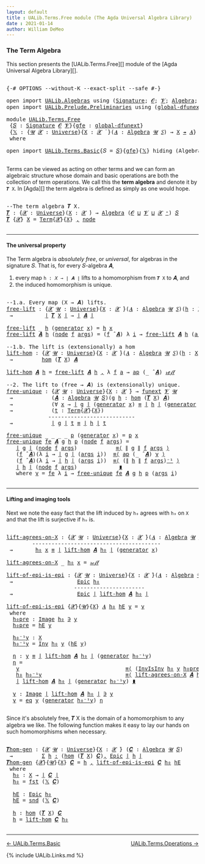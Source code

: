```yaml
---
layout: default
title : UALib.Terms.Free module (The Agda Universal Algebra Library)
date : 2021-01-14
author: William DeMeo
---
```


### <a id="the-term-algebra">The Term Algebra</a>

This section presents the [UALib.Terms.Free][] module of the [Agda Universal Algebra Library][].

<pre class="Agda">

<a id="298" class="Symbol">{-#</a> <a id="302" class="Keyword">OPTIONS</a> <a id="310" class="Pragma">--without-K</a> <a id="322" class="Pragma">--exact-split</a> <a id="336" class="Pragma">--safe</a> <a id="343" class="Symbol">#-}</a>

<a id="348" class="Keyword">open</a> <a id="353" class="Keyword">import</a> <a id="360" href="UALib.Algebras.html" class="Module">UALib.Algebras</a> <a id="375" class="Keyword">using</a> <a id="381" class="Symbol">(</a><a id="382" href="UALib.Algebras.Signatures.html#1452" class="Function">Signature</a><a id="391" class="Symbol">;</a> <a id="393" href="universes.html#613" class="Generalizable">𝓞</a><a id="394" class="Symbol">;</a> <a id="396" href="universes.html#617" class="Generalizable">𝓥</a><a id="397" class="Symbol">;</a> <a id="399" href="UALib.Algebras.Algebras.html#811" class="Function">Algebra</a><a id="406" class="Symbol">;</a> <a id="408" href="UALib.Algebras.Algebras.html#3925" class="Function Operator">_↠_</a><a id="411" class="Symbol">)</a>
<a id="413" class="Keyword">open</a> <a id="418" class="Keyword">import</a> <a id="425" href="UALib.Prelude.Preliminaries.html" class="Module">UALib.Prelude.Preliminaries</a> <a id="453" class="Keyword">using</a> <a id="459" class="Symbol">(</a><a id="460" href="MGS-Subsingleton-Theorems.html#3468" class="Function">global-dfunext</a><a id="474" class="Symbol">;</a> <a id="476" href="universes.html#551" class="Postulate">Universe</a><a id="484" class="Symbol">;</a> <a id="486" href="universes.html#758" class="Function Operator">_̇</a><a id="488" class="Symbol">)</a>

<a id="491" class="Keyword">module</a> <a id="498" href="UALib.Terms.Free.html" class="Module">UALib.Terms.Free</a>
 <a id="516" class="Symbol">{</a><a id="517" href="UALib.Terms.Free.html#517" class="Bound">𝑆</a> <a id="519" class="Symbol">:</a> <a id="521" href="UALib.Algebras.Signatures.html#1452" class="Function">Signature</a> <a id="531" href="universes.html#613" class="Generalizable">𝓞</a> <a id="533" href="universes.html#617" class="Generalizable">𝓥</a><a id="534" class="Symbol">}{</a><a id="536" href="UALib.Terms.Free.html#536" class="Bound">gfe</a> <a id="540" class="Symbol">:</a> <a id="542" href="MGS-Subsingleton-Theorems.html#3468" class="Function">global-dfunext</a><a id="556" class="Symbol">}</a>
 <a id="559" class="Symbol">{</a><a id="560" href="UALib.Terms.Free.html#560" class="Bound">𝕏</a> <a id="562" class="Symbol">:</a> <a id="564" class="Symbol">{</a><a id="565" href="UALib.Terms.Free.html#565" class="Bound">𝓤</a> <a id="567" href="UALib.Terms.Free.html#567" class="Bound">𝓧</a> <a id="569" class="Symbol">:</a> <a id="571" href="universes.html#551" class="Postulate">Universe</a><a id="579" class="Symbol">}{</a><a id="581" href="UALib.Terms.Free.html#581" class="Bound">X</a> <a id="583" class="Symbol">:</a> <a id="585" href="UALib.Terms.Free.html#567" class="Bound">𝓧</a> <a id="587" href="universes.html#758" class="Function Operator">̇</a> <a id="589" class="Symbol">}(</a><a id="591" href="UALib.Terms.Free.html#591" class="Bound">𝑨</a> <a id="593" class="Symbol">:</a> <a id="595" href="UALib.Algebras.Algebras.html#811" class="Function">Algebra</a> <a id="603" href="UALib.Terms.Free.html#565" class="Bound">𝓤</a> <a id="605" href="UALib.Terms.Free.html#517" class="Bound">𝑆</a><a id="606" class="Symbol">)</a> <a id="608" class="Symbol">→</a> <a id="610" href="UALib.Terms.Free.html#581" class="Bound">X</a> <a id="612" href="UALib.Algebras.Algebras.html#3925" class="Function Operator">↠</a> <a id="614" href="UALib.Terms.Free.html#591" class="Bound">𝑨</a><a id="615" class="Symbol">}</a>
 <a id="618" class="Keyword">where</a>

<a id="625" class="Keyword">open</a> <a id="630" class="Keyword">import</a> <a id="637" href="UALib.Terms.Basic.html" class="Module">UALib.Terms.Basic</a><a id="654" class="Symbol">{</a><a id="655" class="Argument">𝑆</a> <a id="657" class="Symbol">=</a> <a id="659" href="UALib.Terms.Free.html#517" class="Bound">𝑆</a><a id="660" class="Symbol">}{</a><a id="662" href="UALib.Terms.Free.html#536" class="Bound">gfe</a><a id="665" class="Symbol">}{</a><a id="667" href="UALib.Terms.Free.html#560" class="Bound">𝕏</a><a id="668" class="Symbol">}</a> <a id="670" class="Keyword">hiding</a> <a id="677" class="Symbol">(</a>Algebra<a id="685" class="Symbol">)</a> <a id="687" class="Keyword">public</a>

</pre>

Terms can be viewed as acting on other terms and we can form an algebraic structure whose domain and basic operations are both the collection of term operations. We call this the **term algebra** and denote it by `𝑻 X`. In [Agda][] the term algebra is defined as simply as one would hope.

<pre class="Agda">

<a id="1011" class="Comment">--The term algebra 𝑻 X.</a>
<a id="𝑻"></a><a id="1035" href="UALib.Terms.Free.html#1035" class="Function">𝑻</a> <a id="1037" class="Symbol">:</a> <a id="1039" class="Symbol">{</a><a id="1040" href="UALib.Terms.Free.html#1040" class="Bound">𝓧</a> <a id="1042" class="Symbol">:</a> <a id="1044" href="universes.html#551" class="Postulate">Universe</a><a id="1052" class="Symbol">}(</a><a id="1054" href="UALib.Terms.Free.html#1054" class="Bound">X</a> <a id="1056" class="Symbol">:</a> <a id="1058" href="UALib.Terms.Free.html#1040" class="Bound">𝓧</a> <a id="1060" href="universes.html#758" class="Function Operator">̇</a><a id="1061" class="Symbol">)</a> <a id="1063" class="Symbol">→</a> <a id="1065" href="UALib.Algebras.Algebras.html#811" class="Function">Algebra</a> <a id="1073" class="Symbol">(</a><a id="1074" href="UALib.Terms.Free.html#531" class="Bound">𝓞</a> <a id="1076" href="Agda.Primitive.html#636" class="Function Operator">⊔</a> <a id="1078" href="UALib.Terms.Free.html#533" class="Bound">𝓥</a> <a id="1080" href="Agda.Primitive.html#636" class="Function Operator">⊔</a> <a id="1082" href="UALib.Terms.Free.html#1040" class="Bound">𝓧</a> <a id="1084" href="universes.html#527" class="Function Operator">⁺</a><a id="1085" class="Symbol">)</a> <a id="1087" href="UALib.Terms.Free.html#517" class="Bound">𝑆</a>
<a id="1089" href="UALib.Terms.Free.html#1035" class="Function">𝑻</a> <a id="1091" class="Symbol">{</a><a id="1092" href="UALib.Terms.Free.html#1092" class="Bound">𝓧</a><a id="1093" class="Symbol">}</a> <a id="1095" href="UALib.Terms.Free.html#1095" class="Bound">X</a> <a id="1097" class="Symbol">=</a> <a id="1099" href="UALib.Terms.Basic.html#1040" class="Datatype">Term</a><a id="1103" class="Symbol">{</a><a id="1104" href="UALib.Terms.Free.html#1092" class="Bound">𝓧</a><a id="1105" class="Symbol">}{</a><a id="1107" href="UALib.Terms.Free.html#1095" class="Bound">X</a><a id="1108" class="Symbol">}</a> <a id="1110" href="MGS-MLTT.html#2929" class="InductiveConstructor Operator">,</a> <a id="1112" href="UALib.Terms.Basic.html#1123" class="InductiveConstructor">node</a>

</pre>

-------------------------------------------

#### <a id="the-universal-property">The universal property</a>

The Term algebra is *absolutely free*, or *universal*, for algebras in the signature 𝑆. That is, for every 𝑆-algebra 𝑨,

1.  every map `h : 𝑋 → ∣ 𝑨 ∣` lifts to a homomorphism from `𝑻 X` to 𝑨, and
2.  the induced homomorphism is unique.

<pre class="Agda">

<a id="1490" class="Comment">--1.a. Every map (X → 𝑨) lifts.</a>
<a id="free-lift"></a><a id="1522" href="UALib.Terms.Free.html#1522" class="Function">free-lift</a> <a id="1532" class="Symbol">:</a> <a id="1534" class="Symbol">{</a><a id="1535" href="UALib.Terms.Free.html#1535" class="Bound">𝓧</a> <a id="1537" href="UALib.Terms.Free.html#1537" class="Bound">𝓤</a> <a id="1539" class="Symbol">:</a> <a id="1541" href="universes.html#551" class="Postulate">Universe</a><a id="1549" class="Symbol">}{</a><a id="1551" href="UALib.Terms.Free.html#1551" class="Bound">X</a> <a id="1553" class="Symbol">:</a> <a id="1555" href="UALib.Terms.Free.html#1535" class="Bound">𝓧</a> <a id="1557" href="universes.html#758" class="Function Operator">̇</a><a id="1558" class="Symbol">}(</a><a id="1560" href="UALib.Terms.Free.html#1560" class="Bound">𝑨</a> <a id="1562" class="Symbol">:</a> <a id="1564" href="UALib.Algebras.Algebras.html#811" class="Function">Algebra</a> <a id="1572" href="UALib.Terms.Free.html#1537" class="Bound">𝓤</a> <a id="1574" href="UALib.Terms.Free.html#517" class="Bound">𝑆</a><a id="1575" class="Symbol">)(</a><a id="1577" href="UALib.Terms.Free.html#1577" class="Bound">h</a> <a id="1579" class="Symbol">:</a> <a id="1581" href="UALib.Terms.Free.html#1551" class="Bound">X</a> <a id="1583" class="Symbol">→</a> <a id="1585" href="UALib.Prelude.Preliminaries.html#10371" class="Function Operator">∣</a> <a id="1587" href="UALib.Terms.Free.html#1560" class="Bound">𝑨</a> <a id="1589" href="UALib.Prelude.Preliminaries.html#10371" class="Function Operator">∣</a><a id="1590" class="Symbol">)</a>
 <a id="1593" class="Symbol">→</a>          <a id="1604" href="UALib.Prelude.Preliminaries.html#10371" class="Function Operator">∣</a> <a id="1606" href="UALib.Terms.Free.html#1035" class="Function">𝑻</a> <a id="1608" href="UALib.Terms.Free.html#1551" class="Bound">X</a> <a id="1610" href="UALib.Prelude.Preliminaries.html#10371" class="Function Operator">∣</a> <a id="1612" class="Symbol">→</a> <a id="1614" href="UALib.Prelude.Preliminaries.html#10371" class="Function Operator">∣</a> <a id="1616" href="UALib.Terms.Free.html#1560" class="Bound">𝑨</a> <a id="1618" href="UALib.Prelude.Preliminaries.html#10371" class="Function Operator">∣</a>

<a id="1621" href="UALib.Terms.Free.html#1522" class="Function">free-lift</a> <a id="1631" class="Symbol">_</a> <a id="1633" href="UALib.Terms.Free.html#1633" class="Bound">h</a> <a id="1635" class="Symbol">(</a><a id="1636" href="UALib.Terms.Basic.html#1094" class="InductiveConstructor">generator</a> <a id="1646" href="UALib.Terms.Free.html#1646" class="Bound">x</a><a id="1647" class="Symbol">)</a> <a id="1649" class="Symbol">=</a> <a id="1651" href="UALib.Terms.Free.html#1633" class="Bound">h</a> <a id="1653" href="UALib.Terms.Free.html#1646" class="Bound">x</a>
<a id="1655" href="UALib.Terms.Free.html#1522" class="Function">free-lift</a> <a id="1665" href="UALib.Terms.Free.html#1665" class="Bound">𝑨</a> <a id="1667" href="UALib.Terms.Free.html#1667" class="Bound">h</a> <a id="1669" class="Symbol">(</a><a id="1670" href="UALib.Terms.Basic.html#1123" class="InductiveConstructor">node</a> <a id="1675" href="UALib.Terms.Free.html#1675" class="Bound">f</a> <a id="1677" href="UALib.Terms.Free.html#1677" class="Bound">args</a><a id="1681" class="Symbol">)</a> <a id="1683" class="Symbol">=</a> <a id="1685" class="Symbol">(</a><a id="1686" href="UALib.Terms.Free.html#1675" class="Bound">f</a> <a id="1688" href="UALib.Algebras.Algebras.html#3426" class="Function Operator">̂</a> <a id="1690" href="UALib.Terms.Free.html#1665" class="Bound">𝑨</a><a id="1691" class="Symbol">)</a> <a id="1693" class="Symbol">λ</a> <a id="1695" href="UALib.Terms.Free.html#1695" class="Bound">i</a> <a id="1697" class="Symbol">→</a> <a id="1699" href="UALib.Terms.Free.html#1522" class="Function">free-lift</a> <a id="1709" href="UALib.Terms.Free.html#1665" class="Bound">𝑨</a> <a id="1711" href="UALib.Terms.Free.html#1667" class="Bound">h</a> <a id="1713" class="Symbol">(</a><a id="1714" href="UALib.Terms.Free.html#1677" class="Bound">args</a> <a id="1719" href="UALib.Terms.Free.html#1695" class="Bound">i</a><a id="1720" class="Symbol">)</a>

<a id="1723" class="Comment">--1.b. The lift is (extensionally) a hom</a>
<a id="lift-hom"></a><a id="1764" href="UALib.Terms.Free.html#1764" class="Function">lift-hom</a> <a id="1773" class="Symbol">:</a> <a id="1775" class="Symbol">{</a><a id="1776" href="UALib.Terms.Free.html#1776" class="Bound">𝓧</a> <a id="1778" href="UALib.Terms.Free.html#1778" class="Bound">𝓤</a> <a id="1780" class="Symbol">:</a> <a id="1782" href="universes.html#551" class="Postulate">Universe</a><a id="1790" class="Symbol">}{</a><a id="1792" href="UALib.Terms.Free.html#1792" class="Bound">X</a> <a id="1794" class="Symbol">:</a> <a id="1796" href="UALib.Terms.Free.html#1776" class="Bound">𝓧</a> <a id="1798" href="universes.html#758" class="Function Operator">̇</a><a id="1799" class="Symbol">}(</a><a id="1801" href="UALib.Terms.Free.html#1801" class="Bound">𝑨</a> <a id="1803" class="Symbol">:</a> <a id="1805" href="UALib.Algebras.Algebras.html#811" class="Function">Algebra</a> <a id="1813" href="UALib.Terms.Free.html#1778" class="Bound">𝓤</a> <a id="1815" href="UALib.Terms.Free.html#517" class="Bound">𝑆</a><a id="1816" class="Symbol">)(</a><a id="1818" href="UALib.Terms.Free.html#1818" class="Bound">h</a> <a id="1820" class="Symbol">:</a> <a id="1822" href="UALib.Terms.Free.html#1792" class="Bound">X</a> <a id="1824" class="Symbol">→</a> <a id="1826" href="UALib.Prelude.Preliminaries.html#10371" class="Function Operator">∣</a> <a id="1828" href="UALib.Terms.Free.html#1801" class="Bound">𝑨</a> <a id="1830" href="UALib.Prelude.Preliminaries.html#10371" class="Function Operator">∣</a><a id="1831" class="Symbol">)</a>
 <a id="1834" class="Symbol">→</a>         <a id="1844" href="UALib.Homomorphisms.Basic.html#2281" class="Function">hom</a> <a id="1848" class="Symbol">(</a><a id="1849" href="UALib.Terms.Free.html#1035" class="Function">𝑻</a> <a id="1851" href="UALib.Terms.Free.html#1792" class="Bound">X</a><a id="1852" class="Symbol">)</a> <a id="1854" href="UALib.Terms.Free.html#1801" class="Bound">𝑨</a>

<a id="1857" href="UALib.Terms.Free.html#1764" class="Function">lift-hom</a> <a id="1866" href="UALib.Terms.Free.html#1866" class="Bound">𝑨</a> <a id="1868" href="UALib.Terms.Free.html#1868" class="Bound">h</a> <a id="1870" class="Symbol">=</a> <a id="1872" href="UALib.Terms.Free.html#1522" class="Function">free-lift</a> <a id="1882" href="UALib.Terms.Free.html#1866" class="Bound">𝑨</a> <a id="1884" href="UALib.Terms.Free.html#1868" class="Bound">h</a> <a id="1886" href="MGS-MLTT.html#2929" class="InductiveConstructor Operator">,</a> <a id="1888" class="Symbol">λ</a> <a id="1890" href="UALib.Terms.Free.html#1890" class="Bound">f</a> <a id="1892" href="UALib.Terms.Free.html#1892" class="Bound">a</a> <a id="1894" class="Symbol">→</a> <a id="1896" href="MGS-MLTT.html#6613" class="Function">ap</a> <a id="1899" class="Symbol">(_</a> <a id="1902" href="UALib.Algebras.Algebras.html#3426" class="Function Operator">̂</a> <a id="1904" href="UALib.Terms.Free.html#1866" class="Bound">𝑨</a><a id="1905" class="Symbol">)</a> <a id="1907" href="MGS-MLTT.html#4221" class="InductiveConstructor">𝓇ℯ𝒻𝓁</a>

<a id="1913" class="Comment">--2. The lift to (free → 𝑨) is (extensionally) unique.</a>
<a id="free-unique"></a><a id="1968" href="UALib.Terms.Free.html#1968" class="Function">free-unique</a> <a id="1980" class="Symbol">:</a> <a id="1982" class="Symbol">{</a><a id="1983" href="UALib.Terms.Free.html#1983" class="Bound">𝓧</a> <a id="1985" href="UALib.Terms.Free.html#1985" class="Bound">𝓤</a> <a id="1987" class="Symbol">:</a> <a id="1989" href="universes.html#551" class="Postulate">Universe</a><a id="1997" class="Symbol">}{</a><a id="1999" href="UALib.Terms.Free.html#1999" class="Bound">X</a> <a id="2001" class="Symbol">:</a> <a id="2003" href="UALib.Terms.Free.html#1983" class="Bound">𝓧</a> <a id="2005" href="universes.html#758" class="Function Operator">̇</a><a id="2006" class="Symbol">}</a> <a id="2008" class="Symbol">→</a> <a id="2010" href="MGS-FunExt-from-Univalence.html#393" class="Function">funext</a> <a id="2017" href="UALib.Terms.Free.html#533" class="Bound">𝓥</a> <a id="2019" href="UALib.Terms.Free.html#1985" class="Bound">𝓤</a>
 <a id="2022" class="Symbol">→</a>            <a id="2035" class="Symbol">(</a><a id="2036" href="UALib.Terms.Free.html#2036" class="Bound">𝑨</a> <a id="2038" class="Symbol">:</a> <a id="2040" href="UALib.Algebras.Algebras.html#811" class="Function">Algebra</a> <a id="2048" href="UALib.Terms.Free.html#1985" class="Bound">𝓤</a> <a id="2050" href="UALib.Terms.Free.html#517" class="Bound">𝑆</a><a id="2051" class="Symbol">)(</a><a id="2053" href="UALib.Terms.Free.html#2053" class="Bound">g</a> <a id="2055" href="UALib.Terms.Free.html#2055" class="Bound">h</a> <a id="2057" class="Symbol">:</a> <a id="2059" href="UALib.Homomorphisms.Basic.html#2281" class="Function">hom</a> <a id="2063" class="Symbol">(</a><a id="2064" href="UALib.Terms.Free.html#1035" class="Function">𝑻</a> <a id="2066" href="UALib.Terms.Free.html#1999" class="Bound">X</a><a id="2067" class="Symbol">)</a> <a id="2069" href="UALib.Terms.Free.html#2036" class="Bound">𝑨</a><a id="2070" class="Symbol">)</a>
 <a id="2073" class="Symbol">→</a>            <a id="2086" class="Symbol">(∀</a> <a id="2089" href="UALib.Terms.Free.html#2089" class="Bound">x</a> <a id="2091" class="Symbol">→</a> <a id="2093" href="UALib.Prelude.Preliminaries.html#10371" class="Function Operator">∣</a> <a id="2095" href="UALib.Terms.Free.html#2053" class="Bound">g</a> <a id="2097" href="UALib.Prelude.Preliminaries.html#10371" class="Function Operator">∣</a> <a id="2099" class="Symbol">(</a><a id="2100" href="UALib.Terms.Basic.html#1094" class="InductiveConstructor">generator</a> <a id="2110" href="UALib.Terms.Free.html#2089" class="Bound">x</a><a id="2111" class="Symbol">)</a> <a id="2113" href="MGS-MLTT.html#4207" class="Datatype Operator">≡</a> <a id="2115" href="UALib.Prelude.Preliminaries.html#10371" class="Function Operator">∣</a> <a id="2117" href="UALib.Terms.Free.html#2055" class="Bound">h</a> <a id="2119" href="UALib.Prelude.Preliminaries.html#10371" class="Function Operator">∣</a> <a id="2121" class="Symbol">(</a><a id="2122" href="UALib.Terms.Basic.html#1094" class="InductiveConstructor">generator</a> <a id="2132" href="UALib.Terms.Free.html#2089" class="Bound">x</a><a id="2133" class="Symbol">))</a>
 <a id="2137" class="Symbol">→</a>            <a id="2150" class="Symbol">(</a><a id="2151" href="UALib.Terms.Free.html#2151" class="Bound">t</a> <a id="2153" class="Symbol">:</a> <a id="2155" href="UALib.Terms.Basic.html#1040" class="Datatype">Term</a><a id="2159" class="Symbol">{</a><a id="2160" href="UALib.Terms.Free.html#1983" class="Bound">𝓧</a><a id="2161" class="Symbol">}{</a><a id="2163" href="UALib.Terms.Free.html#1999" class="Bound">X</a><a id="2164" class="Symbol">})</a>
             <a id="2180" class="Comment">---------------------------</a>
 <a id="2209" class="Symbol">→</a>            <a id="2222" href="UALib.Prelude.Preliminaries.html#10371" class="Function Operator">∣</a> <a id="2224" href="UALib.Terms.Free.html#2053" class="Bound">g</a> <a id="2226" href="UALib.Prelude.Preliminaries.html#10371" class="Function Operator">∣</a> <a id="2228" href="UALib.Terms.Free.html#2151" class="Bound">t</a> <a id="2230" href="MGS-MLTT.html#4207" class="Datatype Operator">≡</a> <a id="2232" href="UALib.Prelude.Preliminaries.html#10371" class="Function Operator">∣</a> <a id="2234" href="UALib.Terms.Free.html#2055" class="Bound">h</a> <a id="2236" href="UALib.Prelude.Preliminaries.html#10371" class="Function Operator">∣</a> <a id="2238" href="UALib.Terms.Free.html#2151" class="Bound">t</a>

<a id="2241" href="UALib.Terms.Free.html#1968" class="Function">free-unique</a> <a id="2253" class="Symbol">_</a> <a id="2255" class="Symbol">_</a> <a id="2257" class="Symbol">_</a> <a id="2259" class="Symbol">_</a> <a id="2261" href="UALib.Terms.Free.html#2261" class="Bound">p</a> <a id="2263" class="Symbol">(</a><a id="2264" href="UALib.Terms.Basic.html#1094" class="InductiveConstructor">generator</a> <a id="2274" href="UALib.Terms.Free.html#2274" class="Bound">x</a><a id="2275" class="Symbol">)</a> <a id="2277" class="Symbol">=</a> <a id="2279" href="UALib.Terms.Free.html#2261" class="Bound">p</a> <a id="2281" href="UALib.Terms.Free.html#2274" class="Bound">x</a>
<a id="2283" href="UALib.Terms.Free.html#1968" class="Function">free-unique</a> <a id="2295" href="UALib.Terms.Free.html#2295" class="Bound">fe</a> <a id="2298" href="UALib.Terms.Free.html#2298" class="Bound">𝑨</a> <a id="2300" href="UALib.Terms.Free.html#2300" class="Bound">g</a> <a id="2302" href="UALib.Terms.Free.html#2302" class="Bound">h</a> <a id="2304" href="UALib.Terms.Free.html#2304" class="Bound">p</a> <a id="2306" class="Symbol">(</a><a id="2307" href="UALib.Terms.Basic.html#1123" class="InductiveConstructor">node</a> <a id="2312" href="UALib.Terms.Free.html#2312" class="Bound">f</a> <a id="2314" href="UALib.Terms.Free.html#2314" class="Bound">args</a><a id="2318" class="Symbol">)</a> <a id="2320" class="Symbol">=</a>
   <a id="2325" href="UALib.Prelude.Preliminaries.html#10371" class="Function Operator">∣</a> <a id="2327" href="UALib.Terms.Free.html#2300" class="Bound">g</a> <a id="2329" href="UALib.Prelude.Preliminaries.html#10371" class="Function Operator">∣</a> <a id="2331" class="Symbol">(</a><a id="2332" href="UALib.Terms.Basic.html#1123" class="InductiveConstructor">node</a> <a id="2337" href="UALib.Terms.Free.html#2312" class="Bound">f</a> <a id="2339" href="UALib.Terms.Free.html#2314" class="Bound">args</a><a id="2343" class="Symbol">)</a>            <a id="2356" href="MGS-MLTT.html#5997" class="Function Operator">≡⟨</a> <a id="2359" href="UALib.Prelude.Preliminaries.html#10452" class="Function Operator">∥</a> <a id="2361" href="UALib.Terms.Free.html#2300" class="Bound">g</a> <a id="2363" href="UALib.Prelude.Preliminaries.html#10452" class="Function Operator">∥</a> <a id="2365" href="UALib.Terms.Free.html#2312" class="Bound">f</a> <a id="2367" href="UALib.Terms.Free.html#2314" class="Bound">args</a> <a id="2372" href="MGS-MLTT.html#5997" class="Function Operator">⟩</a>
   <a id="2377" class="Symbol">(</a><a id="2378" href="UALib.Terms.Free.html#2312" class="Bound">f</a> <a id="2380" href="UALib.Algebras.Algebras.html#3426" class="Function Operator">̂</a> <a id="2382" href="UALib.Terms.Free.html#2298" class="Bound">𝑨</a><a id="2383" class="Symbol">)(λ</a> <a id="2387" href="UALib.Terms.Free.html#2387" class="Bound">i</a> <a id="2389" class="Symbol">→</a> <a id="2391" href="UALib.Prelude.Preliminaries.html#10371" class="Function Operator">∣</a> <a id="2393" href="UALib.Terms.Free.html#2300" class="Bound">g</a> <a id="2395" href="UALib.Prelude.Preliminaries.html#10371" class="Function Operator">∣</a> <a id="2397" class="Symbol">(</a><a id="2398" href="UALib.Terms.Free.html#2314" class="Bound">args</a> <a id="2403" href="UALib.Terms.Free.html#2387" class="Bound">i</a><a id="2404" class="Symbol">))</a>  <a id="2408" href="MGS-MLTT.html#5997" class="Function Operator">≡⟨</a> <a id="2411" href="MGS-MLTT.html#6613" class="Function">ap</a> <a id="2414" class="Symbol">(_</a> <a id="2417" href="UALib.Algebras.Algebras.html#3426" class="Function Operator">̂</a> <a id="2419" href="UALib.Terms.Free.html#2298" class="Bound">𝑨</a><a id="2420" class="Symbol">)</a> <a id="2422" href="UALib.Terms.Free.html#2528" class="Function">γ</a> <a id="2424" href="MGS-MLTT.html#5997" class="Function Operator">⟩</a>
   <a id="2429" class="Symbol">(</a><a id="2430" href="UALib.Terms.Free.html#2312" class="Bound">f</a> <a id="2432" href="UALib.Algebras.Algebras.html#3426" class="Function Operator">̂</a> <a id="2434" href="UALib.Terms.Free.html#2298" class="Bound">𝑨</a><a id="2435" class="Symbol">)(λ</a> <a id="2439" href="UALib.Terms.Free.html#2439" class="Bound">i</a> <a id="2441" class="Symbol">→</a> <a id="2443" href="UALib.Prelude.Preliminaries.html#10371" class="Function Operator">∣</a> <a id="2445" href="UALib.Terms.Free.html#2302" class="Bound">h</a> <a id="2447" href="UALib.Prelude.Preliminaries.html#10371" class="Function Operator">∣</a> <a id="2449" class="Symbol">(</a><a id="2450" href="UALib.Terms.Free.html#2314" class="Bound">args</a> <a id="2455" href="UALib.Terms.Free.html#2439" class="Bound">i</a><a id="2456" class="Symbol">))</a>  <a id="2460" href="MGS-MLTT.html#5997" class="Function Operator">≡⟨</a> <a id="2463" class="Symbol">(</a><a id="2464" href="UALib.Prelude.Preliminaries.html#10452" class="Function Operator">∥</a> <a id="2466" href="UALib.Terms.Free.html#2302" class="Bound">h</a> <a id="2468" href="UALib.Prelude.Preliminaries.html#10452" class="Function Operator">∥</a> <a id="2470" href="UALib.Terms.Free.html#2312" class="Bound">f</a> <a id="2472" href="UALib.Terms.Free.html#2314" class="Bound">args</a><a id="2476" class="Symbol">)</a><a id="2477" href="MGS-MLTT.html#6125" class="Function Operator">⁻¹</a> <a id="2480" href="MGS-MLTT.html#5997" class="Function Operator">⟩</a>
   <a id="2485" href="UALib.Prelude.Preliminaries.html#10371" class="Function Operator">∣</a> <a id="2487" href="UALib.Terms.Free.html#2302" class="Bound">h</a> <a id="2489" href="UALib.Prelude.Preliminaries.html#10371" class="Function Operator">∣</a> <a id="2491" class="Symbol">(</a><a id="2492" href="UALib.Terms.Basic.html#1123" class="InductiveConstructor">node</a> <a id="2497" href="UALib.Terms.Free.html#2312" class="Bound">f</a> <a id="2499" href="UALib.Terms.Free.html#2314" class="Bound">args</a><a id="2503" class="Symbol">)</a>             <a id="2517" href="MGS-MLTT.html#6079" class="Function Operator">∎</a>
   <a id="2522" class="Keyword">where</a> <a id="2528" href="UALib.Terms.Free.html#2528" class="Function">γ</a> <a id="2530" class="Symbol">=</a> <a id="2532" href="UALib.Terms.Free.html#2295" class="Bound">fe</a> <a id="2535" class="Symbol">λ</a> <a id="2537" href="UALib.Terms.Free.html#2537" class="Bound">i</a> <a id="2539" class="Symbol">→</a> <a id="2541" href="UALib.Terms.Free.html#1968" class="Function">free-unique</a> <a id="2553" href="UALib.Terms.Free.html#2295" class="Bound">fe</a> <a id="2556" href="UALib.Terms.Free.html#2298" class="Bound">𝑨</a> <a id="2558" href="UALib.Terms.Free.html#2300" class="Bound">g</a> <a id="2560" href="UALib.Terms.Free.html#2302" class="Bound">h</a> <a id="2562" href="UALib.Terms.Free.html#2304" class="Bound">p</a> <a id="2564" class="Symbol">(</a><a id="2565" href="UALib.Terms.Free.html#2314" class="Bound">args</a> <a id="2570" href="UALib.Terms.Free.html#2537" class="Bound">i</a><a id="2571" class="Symbol">)</a>

</pre>

-------------------------------------------------

#### <a id="lifting-and-imaging-tools">Lifting and imaging tools</a>

Next we note the easy fact that the lift induced by `h₀` agrees with `h₀` on `X` and that the lift is surjective if `h₀` is.

<pre class="Agda">

<a id="lift-agrees-on-X"></a><a id="2847" href="UALib.Terms.Free.html#2847" class="Function">lift-agrees-on-X</a> <a id="2864" class="Symbol">:</a> <a id="2866" class="Symbol">{</a><a id="2867" href="UALib.Terms.Free.html#2867" class="Bound">𝓧</a> <a id="2869" href="UALib.Terms.Free.html#2869" class="Bound">𝓤</a> <a id="2871" class="Symbol">:</a> <a id="2873" href="universes.html#551" class="Postulate">Universe</a><a id="2881" class="Symbol">}{</a><a id="2883" href="UALib.Terms.Free.html#2883" class="Bound">X</a> <a id="2885" class="Symbol">:</a> <a id="2887" href="UALib.Terms.Free.html#2867" class="Bound">𝓧</a> <a id="2889" href="universes.html#758" class="Function Operator">̇</a><a id="2890" class="Symbol">}(</a><a id="2892" href="UALib.Terms.Free.html#2892" class="Bound">𝑨</a> <a id="2894" class="Symbol">:</a> <a id="2896" href="UALib.Algebras.Algebras.html#811" class="Function">Algebra</a> <a id="2904" href="UALib.Terms.Free.html#2869" class="Bound">𝓤</a> <a id="2906" href="UALib.Terms.Free.html#517" class="Bound">𝑆</a><a id="2907" class="Symbol">)(</a><a id="2909" href="UALib.Terms.Free.html#2909" class="Bound">h₀</a> <a id="2912" class="Symbol">:</a> <a id="2914" href="UALib.Terms.Free.html#2883" class="Bound">X</a> <a id="2916" class="Symbol">→</a> <a id="2918" href="UALib.Prelude.Preliminaries.html#10371" class="Function Operator">∣</a> <a id="2920" href="UALib.Terms.Free.html#2892" class="Bound">𝑨</a> <a id="2922" href="UALib.Prelude.Preliminaries.html#10371" class="Function Operator">∣</a><a id="2923" class="Symbol">)(</a><a id="2925" href="UALib.Terms.Free.html#2925" class="Bound">x</a> <a id="2927" class="Symbol">:</a> <a id="2929" href="UALib.Terms.Free.html#2883" class="Bound">X</a><a id="2930" class="Symbol">)</a>
        <a id="2940" class="Comment">----------------------------------------</a>
 <a id="2982" class="Symbol">→</a>       <a id="2990" href="UALib.Terms.Free.html#2909" class="Bound">h₀</a> <a id="2993" href="UALib.Terms.Free.html#2925" class="Bound">x</a> <a id="2995" href="MGS-MLTT.html#4207" class="Datatype Operator">≡</a> <a id="2997" href="UALib.Prelude.Preliminaries.html#10371" class="Function Operator">∣</a> <a id="2999" href="UALib.Terms.Free.html#1764" class="Function">lift-hom</a> <a id="3008" href="UALib.Terms.Free.html#2892" class="Bound">𝑨</a> <a id="3010" href="UALib.Terms.Free.html#2909" class="Bound">h₀</a> <a id="3013" href="UALib.Prelude.Preliminaries.html#10371" class="Function Operator">∣</a> <a id="3015" class="Symbol">(</a><a id="3016" href="UALib.Terms.Basic.html#1094" class="InductiveConstructor">generator</a> <a id="3026" href="UALib.Terms.Free.html#2925" class="Bound">x</a><a id="3027" class="Symbol">)</a>

<a id="3030" href="UALib.Terms.Free.html#2847" class="Function">lift-agrees-on-X</a> <a id="3047" class="Symbol">_</a> <a id="3049" href="UALib.Terms.Free.html#3049" class="Bound">h₀</a> <a id="3052" href="UALib.Terms.Free.html#3052" class="Bound">x</a> <a id="3054" class="Symbol">=</a> <a id="3056" href="MGS-MLTT.html#4221" class="InductiveConstructor">𝓇ℯ𝒻𝓁</a>

<a id="lift-of-epi-is-epi"></a><a id="3062" href="UALib.Terms.Free.html#3062" class="Function">lift-of-epi-is-epi</a> <a id="3081" class="Symbol">:</a> <a id="3083" class="Symbol">{</a><a id="3084" href="UALib.Terms.Free.html#3084" class="Bound">𝓧</a> <a id="3086" href="UALib.Terms.Free.html#3086" class="Bound">𝓤</a> <a id="3088" class="Symbol">:</a> <a id="3090" href="universes.html#551" class="Postulate">Universe</a><a id="3098" class="Symbol">}{</a><a id="3100" href="UALib.Terms.Free.html#3100" class="Bound">X</a> <a id="3102" class="Symbol">:</a> <a id="3104" href="UALib.Terms.Free.html#3084" class="Bound">𝓧</a> <a id="3106" href="universes.html#758" class="Function Operator">̇</a><a id="3107" class="Symbol">}(</a><a id="3109" href="UALib.Terms.Free.html#3109" class="Bound">𝑨</a> <a id="3111" class="Symbol">:</a> <a id="3113" href="UALib.Algebras.Algebras.html#811" class="Function">Algebra</a> <a id="3121" href="UALib.Terms.Free.html#3086" class="Bound">𝓤</a> <a id="3123" href="UALib.Terms.Free.html#517" class="Bound">𝑆</a><a id="3124" class="Symbol">)(</a><a id="3126" href="UALib.Terms.Free.html#3126" class="Bound">h₀</a> <a id="3129" class="Symbol">:</a> <a id="3131" href="UALib.Terms.Free.html#3100" class="Bound">X</a> <a id="3133" class="Symbol">→</a> <a id="3135" href="UALib.Prelude.Preliminaries.html#10371" class="Function Operator">∣</a> <a id="3137" href="UALib.Terms.Free.html#3109" class="Bound">𝑨</a> <a id="3139" href="UALib.Prelude.Preliminaries.html#10371" class="Function Operator">∣</a><a id="3140" class="Symbol">)</a>
 <a id="3143" class="Symbol">→</a>                    <a id="3164" href="UALib.Prelude.Inverses.html#2365" class="Function">Epic</a> <a id="3169" href="UALib.Terms.Free.html#3126" class="Bound">h₀</a>
                     <a id="3193" class="Comment">----------------------</a>
 <a id="3217" class="Symbol">→</a>                    <a id="3238" href="UALib.Prelude.Inverses.html#2365" class="Function">Epic</a> <a id="3243" href="UALib.Prelude.Preliminaries.html#10371" class="Function Operator">∣</a> <a id="3245" href="UALib.Terms.Free.html#1764" class="Function">lift-hom</a> <a id="3254" href="UALib.Terms.Free.html#3109" class="Bound">𝑨</a> <a id="3256" href="UALib.Terms.Free.html#3126" class="Bound">h₀</a> <a id="3259" href="UALib.Prelude.Preliminaries.html#10371" class="Function Operator">∣</a>

<a id="3262" href="UALib.Terms.Free.html#3062" class="Function">lift-of-epi-is-epi</a> <a id="3281" class="Symbol">{</a><a id="3282" href="UALib.Terms.Free.html#3282" class="Bound">𝓧</a><a id="3283" class="Symbol">}{</a><a id="3285" href="UALib.Terms.Free.html#3285" class="Bound">𝓤</a><a id="3286" class="Symbol">}{</a><a id="3288" href="UALib.Terms.Free.html#3288" class="Bound">X</a><a id="3289" class="Symbol">}</a> <a id="3291" href="UALib.Terms.Free.html#3291" class="Bound">𝑨</a> <a id="3293" href="UALib.Terms.Free.html#3293" class="Bound">h₀</a> <a id="3296" href="UALib.Terms.Free.html#3296" class="Bound">hE</a> <a id="3299" href="UALib.Terms.Free.html#3299" class="Bound">y</a> <a id="3301" class="Symbol">=</a> <a id="3303" href="UALib.Terms.Free.html#3622" class="Function">γ</a>
 <a id="3306" class="Keyword">where</a>
  <a id="3314" href="UALib.Terms.Free.html#3314" class="Function">h₀pre</a> <a id="3320" class="Symbol">:</a> <a id="3322" href="UALib.Prelude.Inverses.html#765" class="Datatype Operator">Image</a> <a id="3328" href="UALib.Terms.Free.html#3293" class="Bound">h₀</a> <a id="3331" href="UALib.Prelude.Inverses.html#765" class="Datatype Operator">∋</a> <a id="3333" href="UALib.Terms.Free.html#3299" class="Bound">y</a>
  <a id="3337" href="UALib.Terms.Free.html#3314" class="Function">h₀pre</a> <a id="3343" class="Symbol">=</a> <a id="3345" href="UALib.Terms.Free.html#3296" class="Bound">hE</a> <a id="3348" href="UALib.Terms.Free.html#3299" class="Bound">y</a>

  <a id="3353" href="UALib.Terms.Free.html#3353" class="Function">h₀⁻¹y</a> <a id="3359" class="Symbol">:</a> <a id="3361" href="UALib.Terms.Free.html#3288" class="Bound">X</a>
  <a id="3365" href="UALib.Terms.Free.html#3353" class="Function">h₀⁻¹y</a> <a id="3371" class="Symbol">=</a> <a id="3373" href="UALib.Prelude.Inverses.html#1644" class="Function">Inv</a> <a id="3377" href="UALib.Terms.Free.html#3293" class="Bound">h₀</a> <a id="3380" href="UALib.Terms.Free.html#3299" class="Bound">y</a> <a id="3382" class="Symbol">(</a><a id="3383" href="UALib.Terms.Free.html#3296" class="Bound">hE</a> <a id="3386" href="UALib.Terms.Free.html#3299" class="Bound">y</a><a id="3387" class="Symbol">)</a>

  <a id="3392" href="UALib.Terms.Free.html#3392" class="Function">η</a> <a id="3394" class="Symbol">:</a> <a id="3396" href="UALib.Terms.Free.html#3299" class="Bound">y</a> <a id="3398" href="MGS-MLTT.html#4207" class="Datatype Operator">≡</a> <a id="3400" href="UALib.Prelude.Preliminaries.html#10371" class="Function Operator">∣</a> <a id="3402" href="UALib.Terms.Free.html#1764" class="Function">lift-hom</a> <a id="3411" href="UALib.Terms.Free.html#3291" class="Bound">𝑨</a> <a id="3413" href="UALib.Terms.Free.html#3293" class="Bound">h₀</a> <a id="3416" href="UALib.Prelude.Preliminaries.html#10371" class="Function Operator">∣</a> <a id="3418" class="Symbol">(</a><a id="3419" href="UALib.Terms.Basic.html#1094" class="InductiveConstructor">generator</a> <a id="3429" href="UALib.Terms.Free.html#3353" class="Function">h₀⁻¹y</a><a id="3434" class="Symbol">)</a>
  <a id="3438" href="UALib.Terms.Free.html#3392" class="Function">η</a> <a id="3440" class="Symbol">=</a>
   <a id="3445" href="UALib.Terms.Free.html#3299" class="Bound">y</a>                                 <a id="3479" href="MGS-MLTT.html#5997" class="Function Operator">≡⟨</a> <a id="3482" class="Symbol">(</a><a id="3483" href="UALib.Prelude.Inverses.html#1863" class="Function">InvIsInv</a> <a id="3492" href="UALib.Terms.Free.html#3293" class="Bound">h₀</a> <a id="3495" href="UALib.Terms.Free.html#3299" class="Bound">y</a> <a id="3497" href="UALib.Terms.Free.html#3314" class="Function">h₀pre</a><a id="3502" class="Symbol">)</a><a id="3503" href="MGS-MLTT.html#6125" class="Function Operator">⁻¹</a> <a id="3506" href="MGS-MLTT.html#5997" class="Function Operator">⟩</a>
   <a id="3511" href="UALib.Terms.Free.html#3293" class="Bound">h₀</a> <a id="3514" href="UALib.Terms.Free.html#3353" class="Function">h₀⁻¹y</a>                          <a id="3545" href="MGS-MLTT.html#5997" class="Function Operator">≡⟨</a> <a id="3548" href="UALib.Terms.Free.html#2847" class="Function">lift-agrees-on-X</a> <a id="3565" href="UALib.Terms.Free.html#3291" class="Bound">𝑨</a> <a id="3567" href="UALib.Terms.Free.html#3293" class="Bound">h₀</a> <a id="3570" href="UALib.Terms.Free.html#3353" class="Function">h₀⁻¹y</a> <a id="3576" href="MGS-MLTT.html#5997" class="Function Operator">⟩</a>
   <a id="3581" href="UALib.Prelude.Preliminaries.html#10371" class="Function Operator">∣</a> <a id="3583" href="UALib.Terms.Free.html#1764" class="Function">lift-hom</a> <a id="3592" href="UALib.Terms.Free.html#3291" class="Bound">𝑨</a> <a id="3594" href="UALib.Terms.Free.html#3293" class="Bound">h₀</a> <a id="3597" href="UALib.Prelude.Preliminaries.html#10371" class="Function Operator">∣</a> <a id="3599" class="Symbol">(</a><a id="3600" href="UALib.Terms.Basic.html#1094" class="InductiveConstructor">generator</a> <a id="3610" href="UALib.Terms.Free.html#3353" class="Function">h₀⁻¹y</a><a id="3615" class="Symbol">)</a> <a id="3617" href="MGS-MLTT.html#6079" class="Function Operator">∎</a>

  <a id="3622" href="UALib.Terms.Free.html#3622" class="Function">γ</a> <a id="3624" class="Symbol">:</a> <a id="3626" href="UALib.Prelude.Inverses.html#765" class="Datatype Operator">Image</a> <a id="3632" href="UALib.Prelude.Preliminaries.html#10371" class="Function Operator">∣</a> <a id="3634" href="UALib.Terms.Free.html#1764" class="Function">lift-hom</a> <a id="3643" href="UALib.Terms.Free.html#3291" class="Bound">𝑨</a> <a id="3645" href="UALib.Terms.Free.html#3293" class="Bound">h₀</a> <a id="3648" href="UALib.Prelude.Preliminaries.html#10371" class="Function Operator">∣</a> <a id="3650" href="UALib.Prelude.Inverses.html#765" class="Datatype Operator">∋</a> <a id="3652" href="UALib.Terms.Free.html#3299" class="Bound">y</a>
  <a id="3656" href="UALib.Terms.Free.html#3622" class="Function">γ</a> <a id="3658" class="Symbol">=</a> <a id="3660" href="UALib.Prelude.Inverses.html#861" class="InductiveConstructor">eq</a> <a id="3663" href="UALib.Terms.Free.html#3299" class="Bound">y</a> <a id="3665" class="Symbol">(</a><a id="3666" href="UALib.Terms.Basic.html#1094" class="InductiveConstructor">generator</a> <a id="3676" href="UALib.Terms.Free.html#3353" class="Function">h₀⁻¹y</a><a id="3681" class="Symbol">)</a> <a id="3683" href="UALib.Terms.Free.html#3392" class="Function">η</a>

</pre>

Since it's absolutely free, 𝑻 X is the domain of a homomorphism to any algebra we like. The following function makes it easy to lay our hands on such homomorphisms when necessary.

<pre class="Agda">

<a id="𝑻hom-gen"></a><a id="3893" href="UALib.Terms.Free.html#3893" class="Function">𝑻hom-gen</a> <a id="3902" class="Symbol">:</a> <a id="3904" class="Symbol">{</a><a id="3905" href="UALib.Terms.Free.html#3905" class="Bound">𝓧</a> <a id="3907" href="UALib.Terms.Free.html#3907" class="Bound">𝓤</a> <a id="3909" class="Symbol">:</a> <a id="3911" href="universes.html#551" class="Postulate">Universe</a><a id="3919" class="Symbol">}{</a><a id="3921" href="UALib.Terms.Free.html#3921" class="Bound">X</a> <a id="3923" class="Symbol">:</a> <a id="3925" href="UALib.Terms.Free.html#3905" class="Bound">𝓧</a> <a id="3927" href="universes.html#758" class="Function Operator">̇</a><a id="3928" class="Symbol">}</a> <a id="3930" class="Symbol">(</a><a id="3931" href="UALib.Terms.Free.html#3931" class="Bound">𝑪</a> <a id="3933" class="Symbol">:</a> <a id="3935" href="UALib.Algebras.Algebras.html#811" class="Function">Algebra</a> <a id="3943" href="UALib.Terms.Free.html#3907" class="Bound">𝓤</a> <a id="3945" href="UALib.Terms.Free.html#517" class="Bound">𝑆</a><a id="3946" class="Symbol">)</a>
 <a id="3949" class="Symbol">→</a>         <a id="3959" href="MGS-MLTT.html#3074" class="Function">Σ</a> <a id="3961" href="UALib.Terms.Free.html#3961" class="Bound">h</a> <a id="3963" href="MGS-MLTT.html#3074" class="Function">꞉</a> <a id="3965" class="Symbol">(</a><a id="3966" href="UALib.Homomorphisms.Basic.html#2281" class="Function">hom</a> <a id="3970" class="Symbol">(</a><a id="3971" href="UALib.Terms.Free.html#1035" class="Function">𝑻</a> <a id="3973" href="UALib.Terms.Free.html#3921" class="Bound">X</a><a id="3974" class="Symbol">)</a> <a id="3976" href="UALib.Terms.Free.html#3931" class="Bound">𝑪</a><a id="3977" class="Symbol">)</a><a id="3978" href="MGS-MLTT.html#3074" class="Function">,</a> <a id="3980" href="UALib.Prelude.Inverses.html#2365" class="Function">Epic</a> <a id="3985" href="UALib.Prelude.Preliminaries.html#10371" class="Function Operator">∣</a> <a id="3987" href="UALib.Terms.Free.html#3961" class="Bound">h</a> <a id="3989" href="UALib.Prelude.Preliminaries.html#10371" class="Function Operator">∣</a>
<a id="3991" href="UALib.Terms.Free.html#3893" class="Function">𝑻hom-gen</a> <a id="4000" class="Symbol">{</a><a id="4001" href="UALib.Terms.Free.html#4001" class="Bound">𝓧</a><a id="4002" class="Symbol">}{</a><a id="4004" href="UALib.Terms.Free.html#4004" class="Bound">𝓤</a><a id="4005" class="Symbol">}{</a><a id="4007" href="UALib.Terms.Free.html#4007" class="Bound">X</a><a id="4008" class="Symbol">}</a> <a id="4010" href="UALib.Terms.Free.html#4010" class="Bound">𝑪</a> <a id="4012" class="Symbol">=</a> <a id="4014" href="UALib.Terms.Free.html#4122" class="Function">h</a> <a id="4016" href="MGS-MLTT.html#2929" class="InductiveConstructor Operator">,</a> <a id="4018" href="UALib.Terms.Free.html#3062" class="Function">lift-of-epi-is-epi</a> <a id="4037" href="UALib.Terms.Free.html#4010" class="Bound">𝑪</a> <a id="4039" href="UALib.Terms.Free.html#4054" class="Function">h₀</a> <a id="4042" href="UALib.Terms.Free.html#4089" class="Function">hE</a>
 <a id="4046" class="Keyword">where</a>
  <a id="4054" href="UALib.Terms.Free.html#4054" class="Function">h₀</a> <a id="4057" class="Symbol">:</a> <a id="4059" href="UALib.Terms.Free.html#4007" class="Bound">X</a> <a id="4061" class="Symbol">→</a> <a id="4063" href="UALib.Prelude.Preliminaries.html#10371" class="Function Operator">∣</a> <a id="4065" href="UALib.Terms.Free.html#4010" class="Bound">𝑪</a> <a id="4067" href="UALib.Prelude.Preliminaries.html#10371" class="Function Operator">∣</a>
  <a id="4071" href="UALib.Terms.Free.html#4054" class="Function">h₀</a> <a id="4074" class="Symbol">=</a> <a id="4076" href="UALib.Prelude.Preliminaries.html#10375" class="Function">fst</a> <a id="4080" class="Symbol">(</a><a id="4081" href="UALib.Terms.Free.html#560" class="Bound">𝕏</a> <a id="4083" href="UALib.Terms.Free.html#4010" class="Bound">𝑪</a><a id="4084" class="Symbol">)</a>

  <a id="4089" href="UALib.Terms.Free.html#4089" class="Function">hE</a> <a id="4092" class="Symbol">:</a> <a id="4094" href="UALib.Prelude.Inverses.html#2365" class="Function">Epic</a> <a id="4099" href="UALib.Terms.Free.html#4054" class="Function">h₀</a>
  <a id="4104" href="UALib.Terms.Free.html#4089" class="Function">hE</a> <a id="4107" class="Symbol">=</a> <a id="4109" href="UALib.Prelude.Preliminaries.html#10456" class="Function">snd</a> <a id="4113" class="Symbol">(</a><a id="4114" href="UALib.Terms.Free.html#560" class="Bound">𝕏</a> <a id="4116" href="UALib.Terms.Free.html#4010" class="Bound">𝑪</a><a id="4117" class="Symbol">)</a>

  <a id="4122" href="UALib.Terms.Free.html#4122" class="Function">h</a> <a id="4124" class="Symbol">:</a> <a id="4126" href="UALib.Homomorphisms.Basic.html#2281" class="Function">hom</a> <a id="4130" class="Symbol">(</a><a id="4131" href="UALib.Terms.Free.html#1035" class="Function">𝑻</a> <a id="4133" href="UALib.Terms.Free.html#4007" class="Bound">X</a><a id="4134" class="Symbol">)</a> <a id="4136" href="UALib.Terms.Free.html#4010" class="Bound">𝑪</a>
  <a id="4140" href="UALib.Terms.Free.html#4122" class="Function">h</a> <a id="4142" class="Symbol">=</a> <a id="4144" href="UALib.Terms.Free.html#1764" class="Function">lift-hom</a> <a id="4153" href="UALib.Terms.Free.html#4010" class="Bound">𝑪</a> <a id="4155" href="UALib.Terms.Free.html#4054" class="Function">h₀</a>

</pre>

--------------------------------------

[← UALib.Terms.Basic](UALib.Terms.Basic.html)
<span style="float:right;">[UALib.Terms.Operations →](UALib.Terms.Operations.html)</span>

{% include UALib.Links.md %}



<!-- term-op : {𝓧 : Universe}{X : 𝓧 ̇}(f : ∣ 𝑆 ∣)(args : ∥ 𝑆 ∥ f → Term{𝓧}{X} ) → Term
term-op f args = node f args -->


